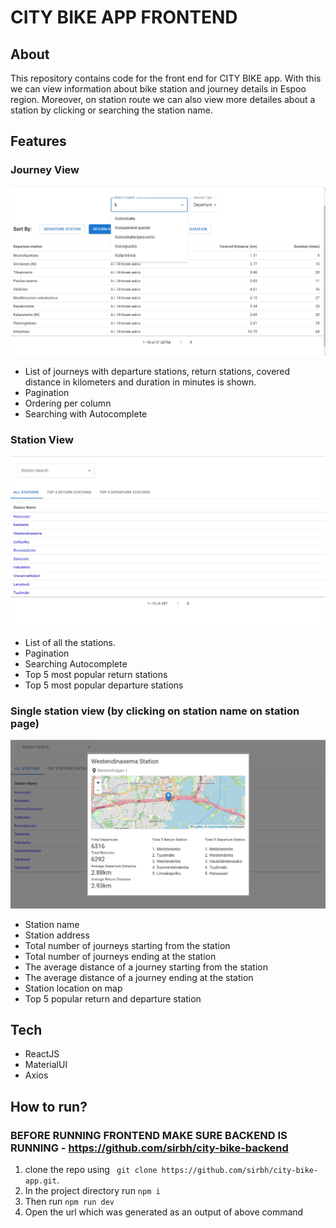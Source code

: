 # CITY BIKE APP FRONTEND
## About
This repository contains code for the front end for CITY BIKE app. With this we can view information about bike station and journey details in Espoo region. Moreover, on station route we can also view more detailes about a station by clicking or searching the station name.

## Features 

### Journey View

![View of journey list](images/journey-view.jpg)<br>

- List of journeys with departure stations, return stations, covered distance in kilometers and duration in minutes is shown.
- Pagination
- Ordering per column
- Searching with Autocomplete

### Station View

![View of stations list](images/station-view.jpg)<br>
- List of all the stations.
- Pagination
- Searching Autocomplete
-  Top 5 most popular return stations
- Top 5 most popular departure stations

### Single station view (by clicking on station name on station page)

![View of single station](images/single-station-view.jpg)<br>
- Station name
- Station address
- Total number of journeys starting from the station
- Total number of journeys ending at the station
- The average distance of a journey starting from the station
- The average distance of a journey ending at the station
- Station location on map
- Top 5 popular return and departure station



## Tech

- ReactJS
- MaterialUI
- Axios

## How to run?

### BEFORE RUNNING FRONTEND MAKE SURE BACKEND IS RUNNING - https://github.com/sirbh/city-bike-backend

1. clone the repo using ``` git clone https://github.com/sirbh/city-bike-app.git```.
2. In the project directory run ```npm i```
3. Then run ```npm run dev```
4. Open the url which was generated as an output of above command

